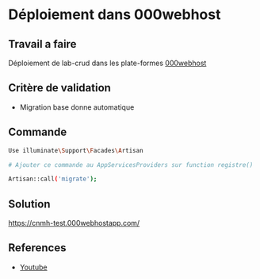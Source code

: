 
# Déploiement dans 000webhost

## Travail a faire

Déploiement de lab-crud dans les plate-formes [000webhost](https://www.000webhost.com/)

## Critère de validation

- Migration base donne automatique

## Commande

```bash
Use illuminate\Support\Facades\Artisan

# Ajouter ce commande au AppServicesProviders sur function registre()

Artisan::call('migrate');
```
## Solution

https://cnmh-test.000webhostapp.com/

## References

- [Youtube](https://www.youtube.com/watch?v=WXdu5HapyyE&t=136s)

